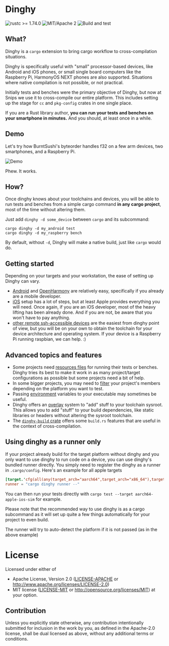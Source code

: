 # Dinghy

![rustc >= 1.74.0](https://img.shields.io/badge/rustc-%3E%3D1.74.0-brightgreen)
![MIT/Apache 2](https://img.shields.io/crates/l/dinghy)
![Build and test](https://github.com/sonos/dinghy/workflows/Build%20and%20test/badge.svg)

## What?

Dinghy is a `cargo` extension to bring cargo workflow to cross-compilation situations.

Dinghy is specifically useful with "small" processor-based devices, like Android
and iOS phones, or small single board computers like the Raspberry Pi, HarmonyOS NEXT
phones are also supported. Situations where native compilation is not possible,
or not practical.

Initially tests and benches were the primary objective of Dinghy, but now
at Snips we use it to cross-compile our entire platform. This includes setting
up the stage for `cc` and `pkg-config` crates in one single place.

If you are a Rust library author, **you can run your tests and benches on
your smartphone in minutes.** And you should, at least once in a while.

## Demo

Let's try how BurntSushi's byteorder handles f32 on a few arm devices, two
smartphones, and a Raspberry Pi.

![Demo](docs/demo.gif)

Phew. It works.

## How?

Once dinghy knows about your toolchains and devices, you will be able to run
tests and benches from a simple cargo command **in any cargo project**, most of
the time without altering them.

Just add `dinghy -d some_device` between `cargo` and its subcommand:

```
cargo dinghy -d my_android test
cargo dinghy -d my_raspberry bench
```

By default, without `-d`, Dinghy will make a native build, just like `cargo` would do.

## Getting started

Depending on your targets and your workstation, the ease of setting
up Dinghy can vary.

* [Android](docs/android.md) and [OpenHarmony](docs/ohos.md) are relatively easy, specifically if you already are
a mobile developer.
* [iOS](docs/ios.md) setup has a lot of steps, but at least Apple provides everything
you will need. Once again, if you are an iOS developer, most of the heavy lifting has
been already done. And if you are not, be aware that you won't have to pay anything.
* [other remote ssh-accessible devices](docs/ssh.md) are the easiest from dinghy point of view,
but you will be on your own to obtain the toolchain for your device architecture and
operating system. If your device is a Raspberry Pi running raspbian, we can help. :)

## Advanced topics and features

* Some projects need [resources files](docs/files.md) for running their tests or benches. Dinghy
tries its best to make it work in as many project/target configurations as
possible but some projects need a bit of help.
* In some bigger projects, you may need to [filter](docs/filter.md) your project's members depending
on the platform you want to test.
* Passing [environment](docs/vars.md) variables to your executable may sometimes be useful.
* Dinghy offers an [overlay](docs/overlay.md) system to "add" stuff to your toolchain
sysroot. This allows you to add "stuff" to your build dependencies, like static libraries or headers
without altering the sysroot toolchain.
* The [`dinghy-build` crate](docs/dinghy-build.md) offers some `build.rs` features that are useful in
the context of cross-compilation.

## Using dinghy as a runner only
If your project already build for the target platform without dinghy and you only want to use dinghy to run code on a
device, you can use dinghy's bundled runner directly. You simply need to register the dinghy as a runner in `.cargo/config`.
Here's an example for all apple targets

```toml
[target.'cfg(all(any(target_arch="aarch64",target_arch="x86_64"),target_vendor="apple",any(target_os="ios",target_os="tvos",target_os="apple-watchos")))']
runner = "cargo dinghy runner --"
```

You can then run your tests directly with `cargo test --target aarch64-apple-ios-sim` for example.

Please note that the recommended way to use dinghy is as a cargo subcommand as it will set up quite a few things
automatically for your project to even build.

The runner will try to auto-detect the platform if it is not passed (as in the above example)

# License

Licensed under either of
 * Apache License, Version 2.0 ([LICENSE-APACHE](LICENSE-APACHE) or http://www.apache.org/licenses/LICENSE-2.0)
 * MIT license ([LICENSE-MIT](LICENSE-MIT) or http://opensource.org/licenses/MIT)
at your option.

## Contribution

Unless you explicitly state otherwise, any contribution intentionally submitted
for inclusion in the work by you, as defined in the Apache-2.0 license, shall
be dual licensed as above, without any additional terms or conditions.
